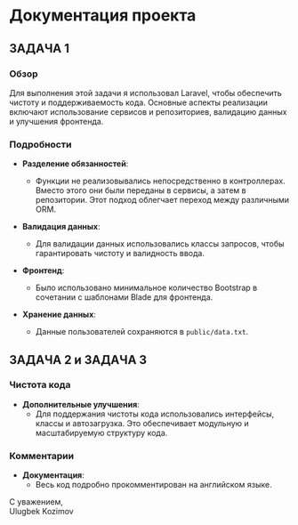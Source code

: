 # Документация проекта

## ЗАДАЧА 1

### Обзор
Для выполнения этой задачи я использовал Laravel, чтобы обеспечить чистоту и поддерживаемость кода. Основные аспекты реализации включают использование сервисов и репозиториев, валидацию данных и улучшения фронтенда.

### Подробности
- **Разделение обязанностей**: 
  - Функции не реализовывались непосредственно в контроллерах. Вместо этого они были переданы в сервисы, а затем в репозитории. Этот подход облегчает переход между различными ORM.

- **Валидация данных**: 
  - Для валидации данных использовались классы запросов, чтобы гарантировать чистоту и валидность ввода.

- **Фронтенд**:
  - Было использовано минимальное количество Bootstrap в сочетании с шаблонами Blade для фронтенда.
  
- **Хранение данных**:
  - Данные пользователей сохраняются в `public/data.txt`.

## ЗАДАЧА 2 и ЗАДАЧА 3

### Чистота кода
- **Дополнительные улучшения**: 
  - Для поддержания чистоты кода использовались интерфейсы, классы и автозагрузка. Это обеспечивает модульную и масштабируемую структуру кода.

### Комментарии
- **Документация**:
  - Весь код подробно прокомментирован на английском языке.

С уважением,  
Ulugbek Kozimov
